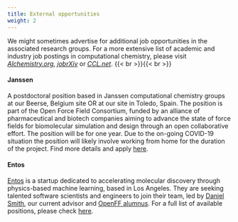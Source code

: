 ```yaml
---
title: External opportunities
weight: 2
---
```

We might sometimes advertise for additional job opportunities in the associated research groups. For a more extensive list of academic and industry job postings in computational chemistry, please visit [_Alchemistry.org_](http://www.alchemistry.org/wiki/Job_postings), [_jobrXiv_](https://jobrxiv.org/) or [_CCL.net_](http://ccl.net/chemistry/announcements/jobs/index.shtml).
{{< br >}}{{< br >}}

#### Janssen

A postdoctoral position based in Janssen computational chemistry groups at our Beerse, Belgium site OR at our site in Toledo, Spain. The position is part of the Open Force Field Consortium, funded by an alliance of pharmaceutical and biotech companies aiming to advance the state of force fields for biomolecular simulation and design through an open collaborative effort. The position will be for one year. Due to the on-going COVID-19 situation the position will likely involve working from home for the duration of the project. Find more details and apply [here](https://jobs.jnj.com/jobs/2005873012W?lang=en-us&previousLocale=en-US).

#### Entos

[Entos](https://www.entos.ai/) is a startup dedicated to accelerating molecular discovery through physics-based machine learning, based in Los Angeles. They are seeking talented software scientists and engineers to join their team, led by [Daniel Smith](http://linkedin.com/in/daniel-smith-a656416a), our current advisor and [OpenFF alumnus](/about/team/#alumni). For a full list of available positions, please check [here](https://www.linkedin.com/company/entos-inc/jobs/).
